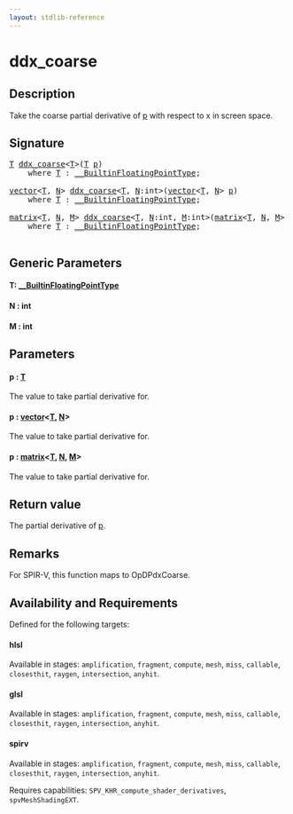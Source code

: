 ```yaml
---
layout: stdlib-reference
---
```


# ddx\_coarse

## Description

Take the coarse partial derivative of <span class='code'><a href="ddx_coarse.html#decl-p" class="code_param">p</a></span> with respect to x in screen space.



## Signature 

<pre>
<a href="ddx_coarse.html#typeparam-T" class="code_type">T</a> <a href="ddx_coarse.html">ddx_coarse</a>&lt;<a href="ddx_coarse.html#typeparam-T" class="code_type">T</a>&gt;(<a href="ddx_coarse.html#typeparam-T" class="code_type">T</a> <a href="ddx_coarse.html#decl-p" class="code_param">p</a>)
    <span class='code_keyword'>where</span> <a href="ddx_coarse.html#typeparam-T" class="code_type">T</a> : <a href="index.html" class="code_type">__BuiltinFloatingPointType</a>;

<a href="index.html" class="code_type">vector</a>&lt;<a href="ddx_coarse.html#typeparam-T" class="code_type">T</a>, <a href="ddx_coarse.html#decl-N" class="code_var">N</a>&gt; <a href="ddx_coarse.html">ddx_coarse</a>&lt;<a href="ddx_coarse.html#typeparam-T" class="code_type">T</a>, <a href="ddx_coarse.html#decl-N" class="code_var">N</a>:<span class="code_keyword">int</span>&gt;(<a href="index.html" class="code_type">vector</a>&lt;<a href="ddx_coarse.html#typeparam-T" class="code_type">T</a>, <a href="ddx_coarse.html#decl-N" class="code_var">N</a>&gt; <a href="ddx_coarse.html#decl-p" class="code_param">p</a>)
    <span class='code_keyword'>where</span> <a href="ddx_coarse.html#typeparam-T" class="code_type">T</a> : <a href="index.html" class="code_type">__BuiltinFloatingPointType</a>;

<a href="index.html" class="code_type">matrix</a>&lt;<a href="ddx_coarse.html#typeparam-T" class="code_type">T</a>, <a href="ddx_coarse.html#decl-N" class="code_var">N</a>, <a href="ddx_coarse.html#decl-M" class="code_var">M</a>&gt; <a href="ddx_coarse.html">ddx_coarse</a>&lt;<a href="ddx_coarse.html#typeparam-T" class="code_type">T</a>, <a href="ddx_coarse.html#decl-N" class="code_var">N</a>:<span class="code_keyword">int</span>, <a href="ddx_coarse.html#decl-M" class="code_var">M</a>:<span class="code_keyword">int</span>&gt;(<a href="index.html" class="code_type">matrix</a>&lt;<a href="ddx_coarse.html#typeparam-T" class="code_type">T</a>, <a href="ddx_coarse.html#decl-N" class="code_var">N</a>, <a href="ddx_coarse.html#decl-M" class="code_var">M</a>&gt; <a href="ddx_coarse.html#decl-p" class="code_param">p</a>)
    <span class='code_keyword'>where</span> <a href="ddx_coarse.html#typeparam-T" class="code_type">T</a> : <a href="index.html" class="code_type">__BuiltinFloatingPointType</a>;

</pre>

## Generic Parameters

####  <a id="typeparam-T"></a>T: [\_\_BuiltinFloatingPointType](../interfaces/0_builtinfloatingpointtype-029hm/index)
####  <a id="decl-N"></a>N  : int
####  <a id="decl-M"></a>M  : int

## Parameters

####  <a id="decl-p"></a>p  : [T](ddx_coarse#typeparam-T)
The value to take partial derivative for.

####  <a id="decl-p"></a>p  : [vector](../types/vector/index)\<[T](../types/vector/index#typeparam-T), [N](../types/vector/index#decl-N)\>
The value to take partial derivative for.

####  <a id="decl-p"></a>p  : [matrix](../types/matrix/index)\<[T](../types/matrix/t-0), [N](../types/matrix/index#decl-N), [M](../types/matrix/index#decl-M)\>
The value to take partial derivative for.


## Return value
The partial derivative of <span class='code'><a href="ddx_coarse.html#decl-p" class="code_param">p</a></span>.

## Remarks
For SPIR-V, this function maps to <span class='code'>OpDPdxCoarse</span>.


## Availability and Requirements

Defined for the following targets:

#### hlsl
Available in stages: `amplification`, `fragment`, `compute`, `mesh`, `miss`, `callable`, `closesthit`, `raygen`, `intersection`, `anyhit`.

#### glsl
Available in stages: `amplification`, `fragment`, `compute`, `mesh`, `miss`, `callable`, `closesthit`, `raygen`, `intersection`, `anyhit`.

#### spirv
Available in stages: `amplification`, `fragment`, `compute`, `mesh`, `miss`, `callable`, `closesthit`, `raygen`, `intersection`, `anyhit`.

Requires capabilities: `SPV_KHR_compute_shader_derivatives`, `spvMeshShadingEXT`.


